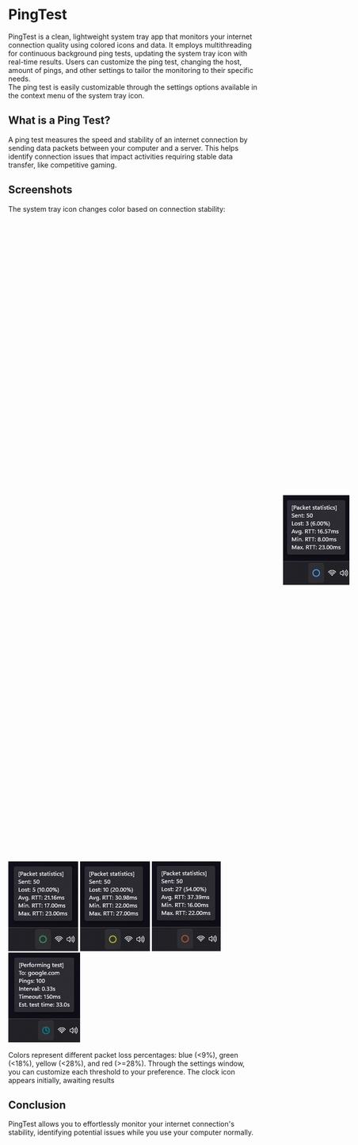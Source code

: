 # PingTest
PingTest is a clean, lightweight system tray app that monitors your internet connection quality using colored icons and data. It employs multithreading for continuous background ping tests, updating the system tray icon with real-time results. Users can customize the ping test, changing the host, amount of pings, and other settings to tailor the monitoring to their specific needs.  
The ping test is easily customizable through the settings options available in the context menu of the system tray icon.

## What is a Ping Test?
A ping test measures the speed and stability of an internet connection by sending data packets between your computer and a server. This helps identify connection issues that impact activities requiring stable data transfer, like competitive gaming.

## Screenshots
The system tray icon changes color based on connection stability:

<img src="Screenshots/Blue circle.jpg" alt="BlueCricle" style="padding: 555px;">    <img src="Screenshots/Green circle.jpg" alt="GreenCircle">    <img src="Screenshots/Yellow circle.jpg" alt="YellowCircle">    <img src="Screenshots/Red circle.jpg" alt="RedCircle">    <img src="Screenshots/Testing.jpg" alt="Testing...">

Colors represent different packet loss percentages: blue (<9%), green (<18%), yellow (<28%), and red (>=28%). Through the settings window, you can customize each threshold to your preference. The clock icon appears initially, awaiting results

## Conclusion
PingTest allows you to effortlessly monitor your internet connection's stability, identifying potential issues while you use your computer normally.

